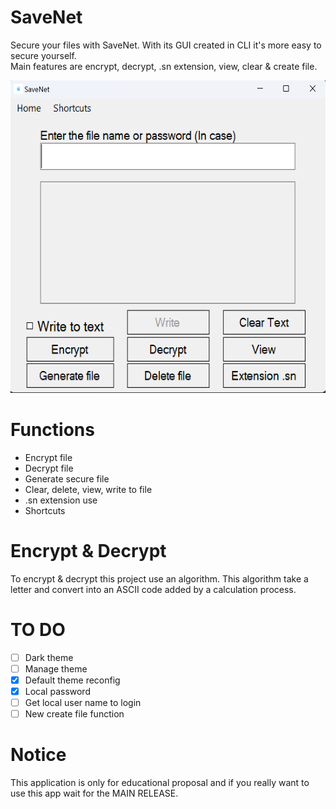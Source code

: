 # SaveNet

Secure your files with SaveNet. With its GUI created in CLI it's more easy to secure yourself.\
Main features are encrypt, decrypt, .sn extension, view, clear & create file.
<p align="center">
<img src="SaveNet/src/assets/sw.png" width="600px" height="500px">
</p>

# Functions

- Encrypt file
- Decrypt file
- Generate secure file
- Clear, delete, view, write to file
- .sn extension use
- Shortcuts

# Encrypt & Decrypt

To encrypt & decrypt this project use an algorithm.
This algorithm take a letter and convert into an ASCII code added by a calculation process.

# TO DO

- [ ] Dark theme
- [ ] Manage theme
- [x] Default theme reconfig
- [x] Local password
- [ ] Get local user name to login
- [ ] New create file function
# Notice

This application is only for educational proposal and if you really want to use this app wait for the MAIN RELEASE.
